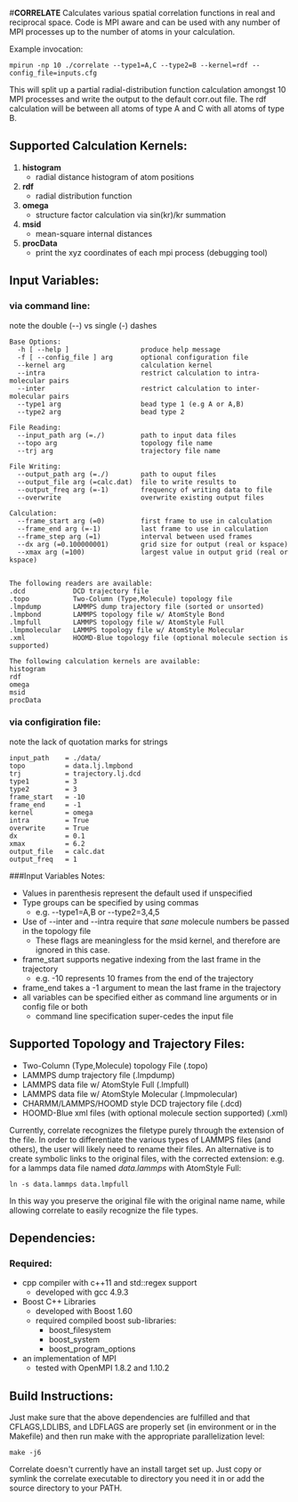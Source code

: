#**CORRELATE**
Calculates various spatial correlation functions in real and reciprocal space. Code is MPI aware and can be used with any number of MPI processes up to the number of atoms in your calculation.

Example invocation:
```
mpirun -np 10 ./correlate --type1=A,C --type2=B --kernel=rdf --config_file=inputs.cfg
```
This will split up a partial radial-distribution function calculation amongst 10 MPI processes and write the output to the default corr.out file. The rdf calculation will be between all atoms of type A and C with all atoms of type B. 

## Supported Calculation Kernels:
1. **histogram**
    * radial distance histogram of atom positions
2. **rdf**
    * radial distribution function
3. **omega**
    * structure factor calculation via sin(kr)/kr summation
4. **msid**
    * mean-square internal distances 
4. **procData**
    * print the xyz coordinates of each mpi process (debugging tool)

## Input Variables:
### via command line:
note the double (--) vs single (-) dashes
```
Base Options:
  -h [ --help ]                  produce help message
  -f [ --config_file ] arg       optional configuration file
  --kernel arg                   calculation kernel
  --intra                        restrict calculation to intra-molecular pairs
  --inter                        restrict calculation to inter-molecular pairs
  --type1 arg                    bead type 1 (e.g A or A,B)
  --type2 arg                    bead type 2

File Reading:
  --input_path arg (=./)         path to input data files
  --topo arg                     topology file name
  --trj arg                      trajectory file name

File Writing:
  --output_path arg (=./)        path to ouput files
  --output_file arg (=calc.dat)  file to write results to
  --output_freq arg (=-1)        frequency of writing data to file
  --overwrite                    overwrite existing output files

Calculation:
  --frame_start arg (=0)         first frame to use in calculation
  --frame_end arg (=-1)          last frame to use in calculation
  --frame_step arg (=1)          interval between used frames
  --dx arg (=0.100000001)        grid size for output (real or kspace)
  --xmax arg (=100)              largest value in output grid (real or kspace)


The following readers are available:
.dcd            DCD trajectory file
.topo           Two-Column (Type,Molecule) topology file
.lmpdump        LAMMPS dump trajectory file (sorted or unsorted)
.lmpbond        LAMMPS topology file w/ AtomStyle Bond
.lmpfull        LAMMPS topology file w/ AtomStyle Full
.lmpmolecular   LAMMPS topology file w/ AtomStyle Molecular
.xml            HOOMD-Blue topology file (optional molecule section is supported)

The following calculation kernels are available:
histogram
rdf
omega
msid
procData
```
### via configiration file:
note the lack of quotation marks for strings
```
input_path    = ./data/
topo          = data.lj.lmpbond
trj           = trajectory.lj.dcd
type1         = 3
type2         = 3
frame_start   = -10
frame_end     = -1
kernel        = omega
intra         = True
overwrite     = True
dx            = 0.1
xmax          = 6.2
output_file   = calc.dat
output_freq   = 1
```
###Input Variables Notes:
* Values in parenthesis represent the default used if unspecified
* Type groups can be specified by using commas
    * e.g. --type1=A,B or --type2=3,4,5
* Use of --inter and --intra require that *sane* molecule numbers be passed in the topology file
    * These flags are meaningless for the msid kernel, and therefore are ignored in this case. 
* frame_start supports negative indexing from the last frame in the trajectory
    * e.g. -10 represents 10 frames from the end of the trajectory
* frame_end takes a -1 argument to mean the last frame in the trajectory
* all variables can be specified either as command line arguments or in config file or both
    * command line specification super-cedes the input file

## Supported Topology and Trajectory Files:
* Two-Column (Type,Molecule) topology File (.topo)
* LAMMPS dump trajectory file (.lmpdump)
* LAMMPS data file w/ AtomStyle Full (.lmpfull)
* LAMMPS data file w/ AtomStyle Molecular (.lmpmolecular)
* CHARMM/LAMMPS/HOOMD style DCD trajectory file (.dcd)
* HOOMD-Blue xml files (with optional molecule section supported) (.xml)

Currently, correlate recognizes the filetype purely through the extension of the file. 
In order to differentiate the various types of LAMMPS files (and others), the user will likely need to rename their files. An alternative is to create symbolic links to the original files, with the corrected extension: e.g. for a lammps data file named *data.lammps* with AtomStyle Full:
```
ln -s data.lammps data.lmpfull
```
In this way you preserve the original file with the original name name, while allowing correlate to easily recognize the file types. 

## Dependencies:
### Required:
* cpp compiler with c++11 and std::regex support
    * developed with gcc 4.9.3
* Boost C++ Libraries
    * developed with Boost 1.60
    * required compiled boost sub-libraries:
        * boost_filesystem
        * boost_system
        * boost_program_options
* an implementation of MPI
    * tested with OpenMPI 1.8.2 and 1.10.2


## Build Instructions:
Just make sure that the above dependencies are fulfilled and that CFLAGS,LDLIBS, and LDFLAGS are properly set (in environment or in the Makefile) and then run make with the appropriate parallelization level:
```
make -j6
```
Correlate doesn't currently have an install target set up. Just copy or symlink the correlate executable to directory you need it in or add the source directory to your PATH.